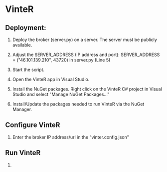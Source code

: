 # VinteR


## Deployment:

1. Deploy the broker (server.py) on a server. The server must be publicly available.

2. Adjust the SERVER_ADDRESS (IP address and port): SERVER_ADDRESS = ("46.101.139.210", 43720) in server.py (Line 5)

3. Start the script.

4. Open the VinteR app in Visual Studio.

5. Install the NuGet packages. Right click on the VinteR C# project in Visual Studio and select "Manage NuGet Packages..."

6. Install/Update the packages needed to run VinteR via the NuGet Manager.

## Configure VinteR

1. Enter the broker IP address/url in the "vinter.config.json"



## Run VinteR

1.
